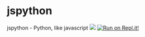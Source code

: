 # jspython
jspython - Python, like javascript
![](https://img.shields.io/badge/Version-1.0.0-green?style=flat-square)
[![Run on Repl.it!](https://img.shields.io/badge/Run%20on-Repl.it!-lightgrey?style=flat-square)](https://repl.it/@Bloxy_Cola/Pyscript#README.md)
